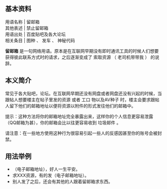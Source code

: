 **基本资料**  
---  
用语名称  |  留邮箱   
其他表述  |  禁止留邮箱   
用语出处  |  百度贴吧及各大论坛   
相关条目  |  图种  、  发车  、  神秘代码   
  
**留邮箱** 是一句网络用语。原本是在互联网早期没有即时通讯工具的时候人们想要获得彼此联系方式时的请求，之后逐渐变成了  索取资源  （  老司机带带我
）  的说辞。

##  本义简介

常见于各大贴吧，论坛。在互联网早期还没有网盘或者网盘还没有兴起的时候，当跟帖人想要楼主在帖子里发的资源  或者  工口  物以及AV种子
时，楼主会要求跟帖人留下他们的邮箱地址以便将资源以附件的形式发往他们的邮箱中。

提示：这种方法将你的邮箱地址完全暴露出来，这样你的个人信息更容易泄露（QQ邮箱为甚），你的邮箱会比以往更容易收到  垃圾邮件  。

请注意：在一些地方使用这种行为很容易引起一些人的反感因甚至你的账号会被封禁。

##  用法举例

  * （电子邮箱地址），好人一生平安。 
  * 求XXX资源，有的发（电子邮箱地址）。 
  * 别人发了之后，还会有其他的人跟着留邮箱求东西。 

  